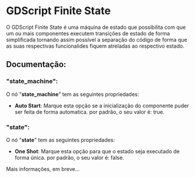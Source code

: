 # GDScript Finite State
O GDScript Finite State é uma máquina de estado que possibilita com que um ou mais componentes executem transições de estado de forma simplificada tornando assim possível a separação do código de forma que as suas respectivas funcionalides fiquem atreladas ao respectivo estado.


## Documentação:
### "state_machine":
O nó "**state_machine**" tem as seguintes propriedades:
-  **Auto Start**: Marque esta opção se a inicialização do componente puder ser feita de forma automatica. por padrão, o seu valor é: true.

### "state":
O nó "**state**" tem as seguintes propriedades:
- **One Shot**: Marque esta opção para que o estado seja executado de forma única. por padrão, o seu valor é: false.

Mais informações, em breve...
